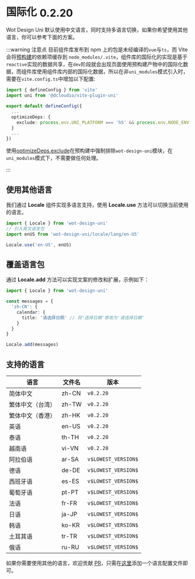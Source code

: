# 国际化<el-tag text style="vertical-align: middle;margin-left:8px;" effect="plain">0.2.20</el-tag>

Wot Design Uni 默认使用中文语言，同时支持多语言切换，如果你希望使用其他语言，你可以参考下面的方案。

:::warning 注意点
目前组件库发布到 npm 上的包是未经编译的`vue`与`ts`，而 Vite 会将[预构建](https://cn.vitejs.dev/guide/dep-pre-bundling.html)的依赖项缓存到 `node_modules/.vite`，组件库的国际化的实现是基于`reactive`实现的数据共享，在`dev`阶段就会出现页面使用预构建产物中的国际化数据，而组件库使用组件库内部的国际化数据，所以在非`uni_modules`模式引入时，需要在`vite.config.ts`中增加以下配置:

```ts
import { defineConfig } from 'vite'
import uni from '@dcloudio/vite-plugin-uni'

export default defineConfig({
  ...
  optimizeDeps: {
    exclude: process.env.UNI_PLATFORM === 'h5' && process.env.NODE_ENV === 'development' ? ['wot-design-uni'] : []
  }
  ...
})

```

使用[optimizeDeps.exclude](https://cn.vitejs.dev/config/dep-optimization-options.html#optimizedeps-exclude)在预构建中强制排除`wot-design-uni`模块，在`uni_modules`模式下，不需要做任何处理。

:::

## 使用其他语言

我们通过 **Locale** 组件实现多语言支持，使用 **Locale.use** 方法可以切换当前使用的语言。

```typescript
import { Locale } from 'wot-design-uni'
// 引入英文语言包
import enUS from 'wot-design-uni/locale/lang/en-US'

Locale.use('en-US', enUS)
```

## 覆盖语言包

通过 **Locale.add** 方法可以实现文案的修改和扩展，示例如下：

```typescript
import { Locale } from 'wot-design-uni'

const messages = {
  'zh-CN': {
    calendar: {
      title: '请选择日期' // 将'选择日期'修改为'请选择日期'
    }
  }
}

Locale.add(messages)
```

## 支持的语言

| 语言             | 文件名    | 版本      |
| ---------------- | --------- | --------- |
| 简体中文         | zh-CN     | `v0.2.20` |
| 繁体中文（台湾） | zh-TW     | `v0.2.20` |
| 繁体中文（香港） | zh-HK     | `v0.2.20` |
| 英语             | en-US     | `v0.2.20` |
| 泰语             | th-TH     | `v0.2.20` |
| 越南语             | vi-VN    | `v0.2.20` |
| 阿拉伯语             | ar-SA    | `v$LOWEST_VERSION$` |
| 德语             | de-DE    | `v$LOWEST_VERSION$` |
| 西班牙语             | es-ES    | `v$LOWEST_VERSION$` |
| 葡萄牙语             | pt-PT    | `v$LOWEST_VERSION$` |
| 法语             | fr-FR    | `v$LOWEST_VERSION$` |
| 日语             | ja-JP    | `v$LOWEST_VERSION$` |
| 韩语             | ko-KR    | `v$LOWEST_VERSION$` |
| 土耳其语             | tr-TR    | `v$LOWEST_VERSION$` |
| 俄语             | ru-RU    | `v$LOWEST_VERSION$` |

如果你需要使用其他的语言，欢迎贡献 [PR](https://github.com/Moonofweisheng/wot-design-uni/pulls)，只需在[这里](https://github.com/Moonofweisheng/wot-design-uni/tree/master/src/uni_modules/wot-design-uni/locale/lang)添加一个语言配置文件即可。
